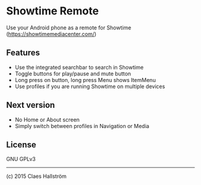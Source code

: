Showtime Remote
===============
Use your Android phone as a remote for Showtime (https://showtimemediacenter.com/)

Features
--------
* Use the integrated searchbar to search in Showtime
* Toggle buttons for play/pause and mute button
* Long press on button, long press Menu shows ItemMenu
* Use profiles if you are running Showtime on multiple devices

Next version
------------
* No Home or About screen
* Simply switch between profiles in Navigation or Media

License
-------
GNU GPLv3

-------
(c) 2015 Claes Hallström
